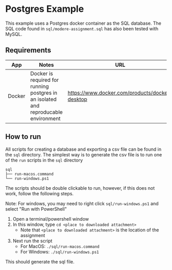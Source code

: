 # Postgres Example

This example uses a Postgres docker container as the SQL database. The SQL code found in `sql/modere-assignment.sql` has also been tested with MySQL.

## Requirements
| App    | Notes                                                                               | URL                                            |
| ------ | ----------------------------------------------------------------------------------- | ---------------------------------------------- |
| Docker | Docker is required for running postgres in an isolated and reproducable environment | https://www.docker.com/products/docker-desktop |


## How to run

All scripts for creating a database and exporting a csv file can be found in the `sql` directory. The simplest way is to generate the csv file is to run one of the `run` scripts in the `sql` directory
```
sql
├── run-macos.command
└── run-windows.ps1
```

The scripts should be double clickable to run, however, if this does not work, follow the following steps.

Note: For windows, you may need to right click `sql/run-windows.ps1` and select "Run with PowerShell"

1. Open a terminal/powershell window
2. In this window, type `cd <place to downloaded attachment>`
   * Note that `<place to downloaded attachment>` is the location of the assignment
3. Next run the script
   * For MacOS: `./sql/run-macos.command`
   * For Windows: `./sql/run-windows.ps1` 

This should generate the sql file.
